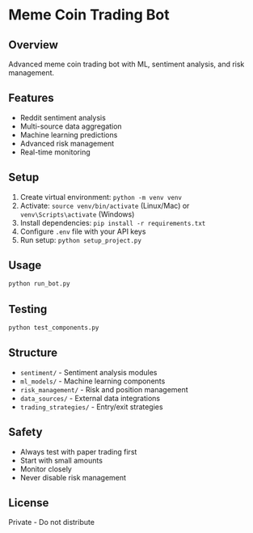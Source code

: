 # Meme Coin Trading Bot

## Overview
Advanced meme coin trading bot with ML, sentiment analysis, and risk management.

## Features
- Reddit sentiment analysis
- Multi-source data aggregation
- Machine learning predictions
- Advanced risk management
- Real-time monitoring

## Setup
1. Create virtual environment: `python -m venv venv`
2. Activate: `source venv/bin/activate` (Linux/Mac) or `venv\Scripts\activate` (Windows)
3. Install dependencies: `pip install -r requirements.txt`
4. Configure `.env` file with your API keys
5. Run setup: `python setup_project.py`

## Usage
```bash
python run_bot.py
```

## Testing
```bash
python test_components.py
```

## Structure
- `sentiment/` - Sentiment analysis modules
- `ml_models/` - Machine learning components
- `risk_management/` - Risk and position management
- `data_sources/` - External data integrations
- `trading_strategies/` - Entry/exit strategies

## Safety
- Always test with paper trading first
- Start with small amounts
- Monitor closely
- Never disable risk management

## License
Private - Do not distribute

